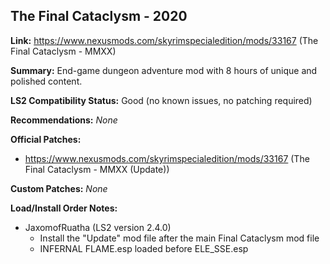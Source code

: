## The Final Cataclysm - 2020

**Link:** https://www.nexusmods.com/skyrimspecialedition/mods/33167 (The Final Cataclysm - MMXX)

**Summary:** End-game dungeon adventure mod with 8 hours of unique and polished content.

**LS2 Compatibility Status:** Good (no known issues, no patching required)

**Recommendations:** 
_None_

**Official Patches:**
* https://www.nexusmods.com/skyrimspecialedition/mods/33167 (The Final Cataclysm - MMXX (Update))

**Custom Patches:**
_None_

**Load/Install Order Notes:**
* JaxomofRuatha (LS2 version 2.4.0)
  * Install the "Update" mod file after the main Final Cataclysm mod file
  * INFERNAL FLAME.esp loaded before ELE_SSE.esp